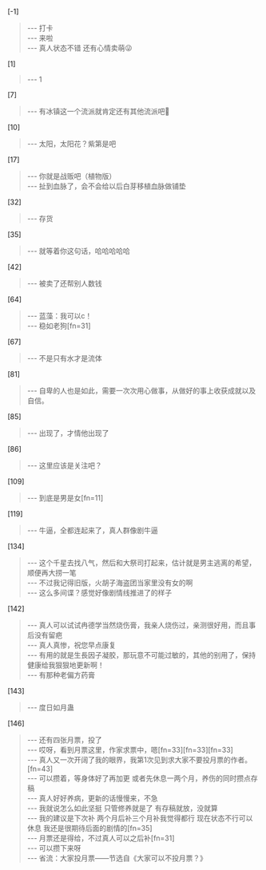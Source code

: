
[-1] 
>--- 打卡<br>
>--- 来啦<br>
>--- 真人状态不错 还有心情卖萌😜<br>

[1] 
>--- 1<br>

[7] 
>--- 有冰镇这一个流派就肯定还有其他流派吧🤔<br>

[10] 
>--- 太阳，太阳花？紫第是吧<br>

[17] 
>--- 你就是战贩吧（植物版）<br>
>--- 扯到血脉了，会不会给以后白芽移植血脉做铺垫<br>

[32] 
>--- 存货<br>

[35] 
>--- 就等着你这句话，哈哈哈哈哈<br>

[42] 
>--- 被卖了还帮别人数钱<br>

[64] 
>--- 蓝藻：我可以c！<br>
>--- 稳如老狗[fn=31]<br>

[67] 
>--- 不是只有水才是流体<br>

[81] 
>--- 自卑的人也是如此，需要一次次用心做事，从做好的事上收获成就以及自信。<br>

[85] 
>--- 出现了，才情他出现了<br>

[86] 
>--- 这里应该是关注吧？<br>

[109] 
>--- 到底是男是女[fn=11]<br>

[119] 
>--- 牛逼，全都连起来了，真人群像剧牛逼<br>

[134] 
>--- 这个千星去找八气，然后和大祭司打起来，估计就是男主逃离的希望，顺便再大捞一笔<br>
>--- 不过我记得旧版，火胡子海盗团当家里没有女的啊<br>
>--- 这么多间谍？感觉好像剧情线推进了的样子<br>

[142] 
>--- 真人可以试试冉德学当然烧伤膏，我亲人烧伤过，亲测很好用，而且事后没有留疤<br>
>--- 真人真惨，祝您早点康复<br>
>--- 有用的就是生長因子凝胶，那玩意不可能过敏的，其他的别用了，保持健康给我狠狠地更新啊！<br>
>--- 有那种老偏方药膏<br>

[143] 
>--- 度日如月蛊<br>

[146] 
>--- 还有四张月票，投了<br>
>--- 哎呀，看到月票这里，作家求票中，嗯[fn=33][fn=33][fn=33]<br>
>--- 真人又一次开阔了我的眼界，我第1次见到求大家不要投月票的作者。[fn=43]<br>
>--- 可以攒着，等身体好了再加更
或者先休息一两个月，养伤的同时攒点存稿<br>
>--- 真人好好养病，更新的话慢慢来，不急<br>
>--- 我就说怎么如此坚挺
只管修养就是了
有存稿就放，没就算<br>
>--- 我的建议是下次补 两个月后补三个月补我觉得都行 现在状态不行可以休息 我还是很期待后面的剧情的[fn=35]<br>
>--- 月票还是得给，不过真人可以之后补[fn=31]<br>
>--- 可以攒下来呀<br>
>--- 省流：大家投月票——节选自《大家可以不投月票？》<br>
